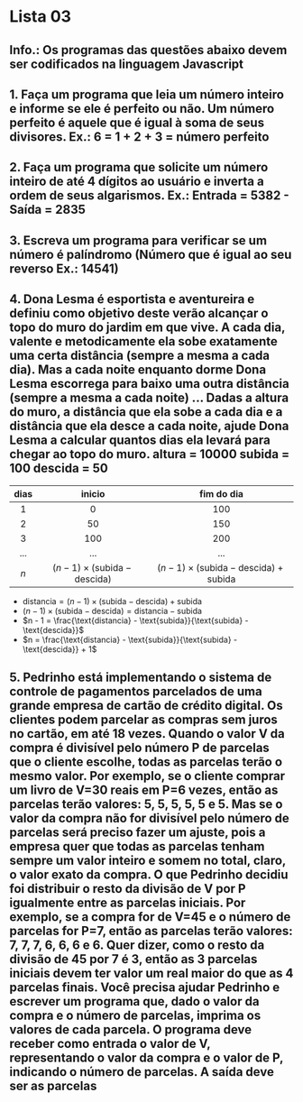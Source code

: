 # Lista 03

## Info.: Os programas das questões abaixo devem ser codificados na linguagem Javascript

## 1. Faça um programa que leia um número inteiro e informe se ele é perfeito ou não. Um número perfeito é aquele que é igual à soma de seus divisores. Ex.: 6 = 1 + 2 + 3 = número perfeito

## 2. Faça um programa que solicite um número inteiro de até 4 dígitos ao usuário e inverta a ordem de seus algarismos. Ex.: Entrada = 5382 - Saída = 2835

## 3. Escreva um programa para verificar se um número é palíndromo (Número que é igual ao seu reverso Ex.: 14541)

## 4. Dona Lesma é esportista e aventureira e definiu como objetivo deste verão alcançar o topo do muro do jardim em que vive. A cada dia, valente e metodicamente ela sobe exatamente uma certa distância (sempre a mesma a cada dia). Mas a cada noite enquanto dorme Dona Lesma escorrega para baixo uma outra distância (sempre a mesma a cada noite) ... Dadas a altura do muro, a distância que ela sobe a cada dia e a distância que ela desce a cada noite, ajude Dona Lesma a calcular quantos dias ela levará para chegar ao topo do muro. altura = 10000 subida = 100 descida = 50

| dias  |       inicio        |        fim do dia         |
| :---: | :-----------------: | :-----------------------: |
|   1   |          0          |            100            |
|   2   |         50          |            150            |
|   3   |         100         |            200            |
|  ...  |         ...         |            ...            |
|   $n$   | $(n - 1) \times (\text{subida} - \text{descida})$ | $(n - 1) \times (\text{subida} - \text{descida}) + \text{subida}$ |

* $\text{distancia} = (n - 1) \times (\text{subida} - \text{descida}) + \text{subida}$  
* $(n - 1) \times (\text{subida} - \text{descida}) = \text{distancia} - \text{subida}$  
* $n - 1 = \frac{\text{distancia} - \text{subida}}{\text{subida} - \text{descida}}$  
* $n = \frac{\text{distancia} - \text{subida}}{\text{subida} - \text{descida}} + 1$

## 5. Pedrinho está implementando o sistema de controle de pagamentos parcelados de uma grande empresa de cartão de crédito digital. Os clientes podem parcelar as compras sem juros no cartão, em até 18 vezes. Quando o valor V da compra é divisível pelo número P de parcelas que o cliente escolhe, todas as parcelas terão o mesmo valor. Por exemplo, se o cliente comprar um livro de V=30 reais em P=6 vezes, então as parcelas terão valores: 5, 5, 5, 5, 5 e 5. Mas se o valor da compra não for divisível pelo número de parcelas será preciso fazer um ajuste, pois a empresa quer que todas as parcelas tenham sempre um valor inteiro e somem no total, claro, o valor exato da compra. O que Pedrinho decidiu foi distribuir o resto da divisão de V por P igualmente entre as parcelas iniciais. Por exemplo, se a compra for de V=45 e o número de parcelas for P=7, então as parcelas terão valores: 7, 7, 7, 6, 6, 6 e 6. Quer dizer, como o resto da divisão de 45 por 7 é 3, então as 3 parcelas iniciais devem ter valor um real maior do que as 4 parcelas finais. Você precisa ajudar Pedrinho e escrever um programa que, dado o valor da compra e o número de parcelas, imprima os valores de cada parcela. O programa deve receber como entrada o valor de V, representando o valor da compra e o valor de P, indicando o número de parcelas. A saída deve ser as parcelas
